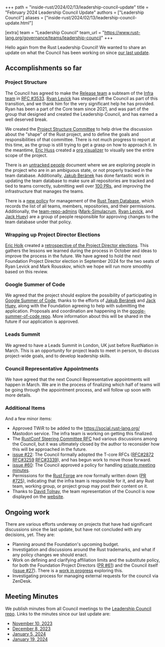 +++
path = "inside-rust/2024/02/13/leadership-council-update"
title = "February 2024 Leadership Council Update"
authors = ["Leadership Council"]
aliases = ["inside-rust/2024/02/13/leadership-council-update.html"]

[extra]
team = "Leadership Council"
team_url = "https://www.rust-lang.org/governance/teams/leadership-council"
+++

Hello again from the Rust Leadership Council!
We wanted to share an update on what the Council has been working on since [our last update][update].

[update]: https://blog.rust-lang.org/inside-rust/2023/11/13/leadership-council-update.html

## Accomplishments so far

### Project Structure

The Council has agreed to make the [Release team] a subteam of the [Infra team] in [RFC #3533].
[Ryan Levick] has stepped off the Council as part of this transition, and we thank him for the very significant help he has provided.
Ryan has been a part of the Core team since 2021, and was part of the group that designed and created the Leadership Council, and has earned a well deserved break.

[Release team]: https://www.rust-lang.org/governance/teams/infra#Release%20team
[Infra team]: https://www.rust-lang.org/governance/teams/infra
[RFC #3533]: https://rust-lang.github.io/rfcs/3533-combine-infra-and-release-teams.html
[Ryan Levick]: https://github.com/rylev

We created the [Project Structure Committee] to help drive the discussion about the "shape" of the Rust project, and to define the goals and responsibilities of that committee.
There is not much progress to report at this time, as the group is still trying to get a grasp on how to approach it.
In the meantime, [Eric Huss] created a [org visualizer] to visually see the entire scope of the project.

There is an [untracked people] document where we are exploring people in the project who are in an ambiguous state, or not properly tracked in the team database.
Additionally, [Jakub Beránek] has done fantastic work in updating the team database to make sure all repositories are tracked and tied to teams correctly, submitting well over [100 PRs][kobzol-prs], and improving the infrastructure that manages the teams.

[untracked people]: https://hackmd.io/@rust-leadership-council/Bk6ge9Xu6
[Eric Huss]: https://github.com/ehuss
[Project Structure Committee]: https://github.com/rust-lang/leadership-council/blob/main/committees/project-structure.md
[org visualizer]: https://ehuss.github.io/org-chart/org-chart.html
[kobzol-prs]: https://github.com/rust-lang/team/pulls?q=is%3Apr+is%3Aclosed

There is a [new policy][team-policy] for management of the [Rust Team Database], which records the list of all teams, members, repositories, and their permissions.
Additionally, the [team-repo-admins] ([Mark-Simulacrum], [Ryan Levick], and [Jack Huey]) are a group of people responsible for approving changes to the team database under that policy.

[team-repo-admins]: https://github.com/rust-lang/team/blob/master/teams/team-repo-admins.toml
[Mark-Simulacrum]: https://github.com/Mark-Simulacrum
[Ryan Levick]: https://github.com/rylev
[Jack Huey]: https://github.com/jackh726
[Rust Team Database]: https://github.com/rust-lang/team
[team-policy]: https://github.com/rust-lang/rust-forge/pull/707

### Wrapping up Project Director Elections

[Eric Holk][eholk] created a [retrospective of the Project Director elections][retro].
This gathers the lessons we learned during the process in October and ideas to improve the process in the future.
We have agreed to hold the next Foundation Project Director election in September 2024 for the two seats of Ryan Levick and Mark Rousskov, which we hope will run more smoothly based on this review.

[eholk]: https://github.com/eholk
[retro]: https://github.com/rust-lang/leadership-council/blob/main/reports/project-director-elections/2023-project-director-elections-retrospective.md

### Google Summer of Code

We agreed that the project should explore the possibility of participating in [Google Summer of Code][gsoc], thanks to the efforts of [Jakub Beránek] and [Jack Huey], along with the Foundation agreeing to help with submitting the application.
Proposals and coordination are happening in the [google-summer-of-code repo][gsoc-repo].
More information about this will be shared in the future if our application is approved.

[gsoc]: https://summerofcode.withgoogle.com/
[gsoc-repo]: https://github.com/rust-lang/google-summer-of-code
[Jakub Beránek]: https://github.com/kobzol
[Jack Huey]: https://github.com/jackh726

### Leads Summit

We agreed to have a Leads Summit in London, UK just before RustNation in March.
This is an opportunity for project leads to meet in person, to discuss project-wide goals, and to develop leadership skills.

### Council Representative Appointments

We have agreed that the next Council Representative appointments will happen in March.
We are in the process of finalizing which half of teams will be going through the appointment process, and will follow up soon with more details.

### Additional Items

And a few minor items:

* Approved TWiR to be added to the <https://social.rust-lang.org/> Mastodon service. The infra team is working on getting this finalized.
* The [RustConf Steering Committee RFC][rfc-3549] had various discussions among the Council, but it was ultimately closed by the author to reconsider how this will be approached in the future.
* [issue #22][issue-22]: The Council formally adopted the T-core RFCs ([RFC#2872] [RFC#3259] [RFC#3339]), and has begun work to move those forward.
* [issue #60][issue-60]: The Council approved a policy for handling [private meeting minutes].
* Permissions for the [Rust Forge] are now formally written down ([PR #725][forge-725]), indicating that the infra team is responsible for it, and any Rust team, working group, or project group may post their content on it.
* Thanks to [David Tolnay], the team representation of the Council is now displayed on the [website][lc-gov].

[Rust Forge]: https://forge.rust-lang.org/
[forge-725]: https://github.com/rust-lang/rust-forge/pull/725
[rfc-3549]: https://github.com/rust-lang/rfcs/pull/3549
[issue-22]: https://github.com/rust-lang/leadership-council/issues/22
[issue-60]: https://github.com/rust-lang/leadership-council/issues/60
[RFC#3339]: https://github.com/rust-lang/rfcs/pull/3339
[RFC#3259]: https://github.com/rust-lang/rfcs/pull/3259
[RFC#2872]: https://github.com/rust-lang/rfcs/pull/2872
[private meeting minutes]: https://github.com/rust-lang/leadership-council/blob/main/procedures/synchronous-meetings.md#private-minutes
[lc-gov]: https://www.rust-lang.org/governance/teams/leadership-council
[David Tolnay]: https://github.com/dtolnay

## Ongoing work

There are various efforts underway on projects that have had significant discussions since the last update, but have not concluded with any decisions, yet.
They are:

* Planning around the Foundation's upcoming budget.
* Investigation and discussions around the Rust trademarks, and what if any policy changes we should enact.
* Work on defining and clarifying affiliation limits and the substitute policy, for both the Foundation Project Directors ([PR #61]) and the Council itself ([issue #27]).
  There is a [work in progress][affiliation-limits] exploring this.
* Investigating process for managing external requests for the council via ZenDesk.

[affiliation-limits]: https://hackmd.io/@rust-leadership-council/BJMOxfP5p
[PR #61]: https://github.com/rust-lang/leadership-council/pull/61
[issue #27]: https://github.com/rust-lang/leadership-council/issues/27

## Meeting Minutes

We publish minutes from all Council meetings to the [Leadership Council repo][minutes].
Links to the minutes since our last update are:

* [November 10, 2023](https://github.com/rust-lang/leadership-council/blob/main/minutes/sync-meeting/2023-11-10.md)
* [December 8, 2023](https://github.com/rust-lang/leadership-council/blob/main/minutes/sync-meeting/2023-12-08.md)
* [January 5, 2024](https://github.com/rust-lang/leadership-council/blob/main/minutes/sync-meeting/2024-01-05.md)
* [January 19, 2024](https://github.com/rust-lang/leadership-council/blob/main/minutes/sync-meeting/2024-01-19.md)

[minutes]: https://github.com/rust-lang/leadership-council/tree/main/minutes
